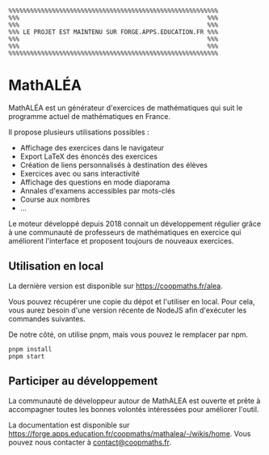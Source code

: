 ```
%%%%%%%%%%%%%%%%%%%%%%%%%%%%%%%%%%%%%%%%%%%%%%%%%%%%%%%%%%
%%%                                                    %%%
%%%                                                    %%%
%%% LE PROJET EST MAINTENU SUR FORGE.APPS.EDUCATION.FR %%%
%%%                                                    %%%
%%%                                                    %%%
%%%%%%%%%%%%%%%%%%%%%%%%%%%%%%%%%%%%%%%%%%%%%%%%%%%%%%%%%%
```



# MathALÉA

MathALÉA est un générateur d'exercices de mathématiques qui suit le programme actuel de mathématiques en France.

Il propose plusieurs utilisations possibles : 

* Affichage des exercices dans le navigateur
* Export LaTeX des énoncés des exercices
* Création de liens personnalisés à destination des élèves
* Exercices avec ou sans interactivité
* Affichage des questions en mode diaporama
* Annales d'examens accessibles par mots-clés
* Course aux nombres
* ...

Le moteur développé depuis 2018 connait un développement régulier grâce à une communauté de professeurs de mathématiques en exercice qui améliorent l'interface et proposent toujours de nouveaux exercices.


## Utilisation en local

La dernière version est disponible sur https://coopmaths.fr/alea.

Vous pouvez récupérer une copie du dépot et l'utiliser en local. Pour cela, vous aurez besoin d'une version récente de NodeJS afin d'exécuter les commandes suivantes.

De notre côté, on utilise pnpm, mais vous pouvez le remplacer par npm.

```
pnpm install
pnpm start
```

## Participer au développement

La communauté de développeur autour de MathALEA est ouverte et prête à accompagner toutes les bonnes volontés intéressées pour améliorer l'outil.

La documentation est disponible sur https://forge.apps.education.fr/coopmaths/mathalea/-/wikis/home. 
Vous pouvez nous contacter à contact@coopmaths.fr.
